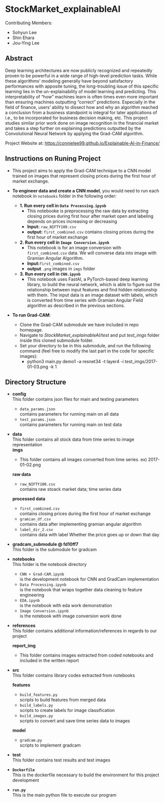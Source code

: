 # StockMarket_explainableAI
Contributing Members: 
- Sohyun Lee
- Shin Ehara
- Jou-Ying Lee

## Abstract
Deep learning architectures are now publicly recognized and repeatedly proven to be powerful in a wide range of high-level prediction tasks. While these algorithms’ modeling generally have beyond satisfactory performances with apposite tuning, the long-troubling issue of this specific learning lies in the un-explainability of model learning and predicting. This interpretability of “how” machines learn is often times even more important than ensuring machines outputting “correct” predictions. Especially in the field of finance, users’ ability to dissect how and why an algorithm reached a conclusion from a business standpoint is integral for later applications of i.e., to be incorporated for business decision making, etc. This project studies similar prior work done on image recognition in the financial market and takes a step further on explaining predictions outputted by the Convolutional Neural Network by applying the Grad-CAM algorithm. 

Project Website at: https://connielee99.github.io/Explainable-AI-in-Finance/

## Instructions on Runing Project
* This project aims to apply the Grad-CAM technique to a CNN model trained on images that represent closing prices during the first hour of market exchange. 
* **To engineer data and create a CNN model**, you would need to run each notebook in `notebooks` folder in the following order:
	* **1. Run every cell in `Data Processing.ipynb`**
		* This notebooke is preprocessing the raw data by extracting closing prices during first hour after market open and labeling depends on prices increasing or decreasing
		* **Input:** `raw_NIFTY100.csv`
		* **output:** `first_combined.csv` contains closing prices during the first hour of market exchange
	* **2. Run every cell in `Image Conversion.ipynb`**
		* This notebook is for an image conversion with `first_combined.csv` data. We will converse data into image with Gramian Angular Algorithm.
		*  **Input:**`first_combined.csv`
		*  **output** `.png` images in `imgs` folder
	* **3. Run every cell in `CNN.ipynb`**
		* This notebook uses FastAI, a PyTorch-based deep learning library, to build the neural network, which is able to figure out the relationship between input features and find hidden relationship with them. The input data is an image dataset with labels, which is converted from time series with Gramian Angular Field algorithm as described in the previous sections.

* **To run Grad-CAM**: 
	- Clone the Grad-CAM submodule we have included in repo homepage.
	- Navigate to <i>StockMarket_explainableAI/test</i> and put <i>test_imgs</i> folder inside this cloned submodule folder.
	- Set your directory to be in this submodule, and run the following command (feel free to modify the last part in the code for specific images):
		* python3 main.py demo1 -a resnet34 -t layer4 -i test_imgs/2017-01-03.png -k 1

## Directory Structure
* **config**</br>
	This folder contains json files for main and testing parameters
	* `data_params.json`</br>contains parameters for running main on all data
	* `test_params.json`</br>contains parameters for running main on test data
* **data**</br>
	This folder contains all stock data from time series to image representation</br>
	**imgs**</br>
	* This folder contains all images converted from time series. ex) 2017-01-02.png
	
	**raw data**</br>
	* `raw_NIFTY100.csv`</br>contains raw stoack market data; time series data

	**processed data**</br>
	* `first_combined.csv`</br>contains closing prices during the first hour of market exchange
	* `gramian_df.csv`</br>contains data after implementing gramian angular algorithm
	* `label_dir_2.csv`</br>contains data with label Whether the price goes up or down that day
* **gradcam_submodule @ fd10ff7**</br>
	This folder is the submodule for gradcam
	
* **notebooks**</br>
	This folder is the notebook directory
	
	* `CNN + Grad-CAM.ipynb`</br>is the development notebook for CNN and GradCam implementation
	* `Data Processing.ipynb`</br>is the notebook that wraps together data cleaning to feature engineering
	* `EDA.ipynb`</br>is the notebook with eda work demonstration
	* `Image Conversion.ipynb`</br>is the notebook with image conversion work done
* **references**</br>
	This folder contains additional information/references in regards to our project
	
	**report_img**</br>
	* This folder contains images extracted from coded notebooks and included in the written report

* **src**</br>
	This folder contains library codes extracted from notebooks
	
	**features**</br>
	* `build_features.py`</br>scripts to build features from merged data
	* `build_labels.py`</br>scripts to create labels for image classification
	* `build_images.py`</br>scripts to convert and save time series data to images
	
	**model**</br>
	* `gradcam.py`</br>scripts to implement gradcam

* **test**</br>
      This folder contains test results and test images
      		
* **`Dockerfile`**</br>
	This is the dockerfile necessary to build the environment for this project development
* **`run.py`**</br>
	This is the main python file to execute our program
